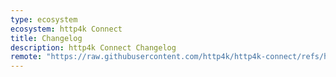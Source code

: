 ```yaml
---
type: ecosystem
ecosystem: http4k Connect
title: Changelog
description: http4k Connect Changelog
remote: "https://raw.githubusercontent.com/http4k/http4k-connect/refs/heads/master/CHANGELOG.md"
---
```

